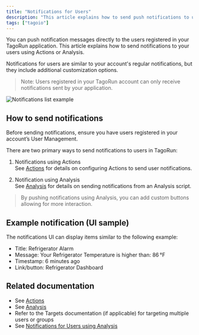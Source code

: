 ```yaml
---
title: "Notifications for Users"
description: "This article explains how to send push notifications to users registered in your TagoRun application, outlines how user notifications differ from account notifications, and points to the two primary methods (Actions and Analysis) for sending them."
tags: ["tagoio"]
---
```

You can push notification messages directly to the users registered in your TagoRun application. This article explains how to send notifications to your users using Actions or Analysis.

Notifications for users are similar to your account's regular notifications, but they include additional customization options.

> Note: Users registered in your TagoRun account can only receive notifications sent by your application.

![Notifications list example](/docs_imagem/tagoio/notifications-for-users-2.png)

## How to send notifications

Before sending notifications, ensure you have users registered in your account’s User Management.

There are two primary ways to send notifications to users in TagoRun:

1. Notifications using Actions  
   See [Actions](../actions/index) for details on configuring Actions to send user notifications.

2. Notification using Analysis  
   See [Analysis](../analysis/index) for details on sending notifications from an Analysis script.

> By pushing notifications using Analysis, you can add custom buttons allowing for more interaction.

## Example notification (UI sample)
The notifications UI can display items similar to the following example:

- Title: Refrigerator Alarm  
- Message: Your Refrigerator Temperature is higher than: 86 °F  
- Timestamp: 6 minutes ago  
- Link/button: Refrigerator Dashboard

## Related documentation
- See [Actions](../actions/index)  
- See [Analysis](../analysis/index)  
- Refer to the Targets documentation (if applicable) for targeting multiple users or groups  
- See [Notifications for Users using Analysis](../../analysis/notifications-for-users-using-analysis)